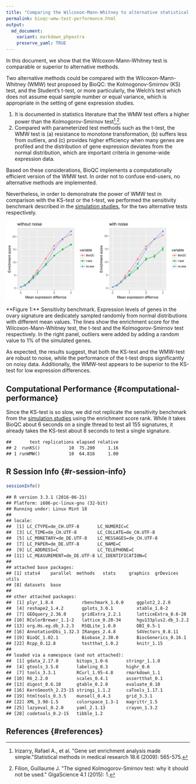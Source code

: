 ```yaml
---
title: "Comparing the Wilcoxon-Mann-Whitney to alternative statistical tests"
permalink: bioqc-wmw-test-performance.html
output: 
  md_document:
    variant: markdown_phpextra
    preserve_yaml: TRUE
---
```


In this document, we show that the Wilcoxon-Mann-Whitney test is
comparable or superior to alternative methods.

Two alternative methods could be compared with the Wilcoxon-Mann-Whitney
(WMW) test proposed by BioQC: the Kolmogonov-Smirnov (KS) test, and the
Student’s t-test, or more particularly, the Welch’s test which does not
assume equal sample number or equal variance, which is appropriate in
the setting of gene expression studies.

1.  It is documented in statistics literature that the WMW test offers a
    higher power than the Kolmogorov-Smirnov test[^1],[^2].
2.  Compared with parameterized test methods such as the t-test, the WMW
    test is (a) resistance to monotone transformation, (b) suffers less
    from outliers, and (c) provides higher efficiency when many genes
    are profiled and the distribution of gene expression deviates from
    the normal distribution, which are important criteria in genome-wide
    expression data.

Based on these considerations, BioQC implements a computationally
efficient version of the WMW test. In order not to confuse end-users, no
alternative methods are implemented.

Nevertheless, in order to demonstrate the power of WMW test in
comparison with the KS-test or the t-test, we performed the sensitivity
benchmark described in the [simulation studies](bioqc-simulation.html),
for the two alternative tests respectively.

<img src="pages/bioqc/bioqc-wmw-test-performance_files/figure-markdown_phpextra/sensitivity_benchmark_fig-1.svg" alt="**Figure 1:** Sensitivity benchmark. Expression levels of genes in the ovary signature are dedicately sampled randomly from normal distributions with different mean values. The lines show the enrichment score for the Wilcoxon-Mann-Whitney test, the t-test and the Kolmogorov-Smirnov test respectively. In the right panel, outliers were added by adding a random value to 1% of the simulated genes. " style="display:block; margin: auto" />
<p markdown="1" class="caption">
**Figure 1:** Sensitivity benchmark. Expression levels of genes in the
ovary signature are dedicately sampled randomly from normal
distributions with different mean values. The lines show the enrichment
score for the Wilcoxon-Mann-Whitney test, the t-test and the
Kolmogorov-Smirnov test respectively. In the right panel, outliers were
added by adding a random value to 1% of the simulated genes.
</p>

As expected, the results suggest, that both the KS-test and the WMW-test
are robust to noise, while the performance of the t-test drops
significantly on noisy data. Additionally, the WMW-test appears to be
superior to the KS-test for low expression differences.

Computational Performance {#computational-performance}
-------------------------

Since the KS-test is so slow, we did not replicate the sensitivity
benchmark from the [simulation studies](bioqc-simulation.html) using the
enrichment score rank. While it takes BioQC about 6 seconds on a single
thread to test all 155 signatures, it already takes the KS-test about 8
seconds to test a single signature.

    ##       test replications elapsed relative
    ## 2  runKS()           10  75.200     1.16
    ## 1 runWMW()           10  64.816     1.00

R Session Info {#r-session-info}
--------------

~~~~ r
sessionInfo()
~~~~

    ## R version 3.3.1 (2016-06-21)
    ## Platform: i686-pc-linux-gnu (32-bit)
    ## Running under: Linux Mint 18
    ## 
    ## locale:
    ##  [1] LC_CTYPE=de_CH.UTF-8       LC_NUMERIC=C              
    ##  [3] LC_TIME=de_CH.UTF-8        LC_COLLATE=de_CH.UTF-8    
    ##  [5] LC_MONETARY=de_DE.UTF-8    LC_MESSAGES=de_CH.UTF-8   
    ##  [7] LC_PAPER=de_DE.UTF-8       LC_NAME=C                 
    ##  [9] LC_ADDRESS=C               LC_TELEPHONE=C            
    ## [11] LC_MEASUREMENT=de_DE.UTF-8 LC_IDENTIFICATION=C       
    ## 
    ## attached base packages:
    ## [1] stats4    parallel  methods   stats     graphics  grDevices utils    
    ## [8] datasets  base     
    ## 
    ## other attached packages:
    ##  [1] plyr_1.8.4           rbenchmark_1.0.0     ggplot2_2.2.0       
    ##  [4] reshape2_1.4.2       gplots_3.0.1         xtable_1.8-2        
    ##  [7] GEOquery_2.36.0      gridExtra_2.2.1      latticeExtra_0.6-28 
    ## [10] RColorBrewer_1.1-2   lattice_0.20-34      hgu133plus2.db_3.2.2
    ## [13] org.Hs.eg.db_3.2.3   RSQLite_1.0.0        DBI_0.5-1           
    ## [16] AnnotationDbi_1.32.3 IRanges_2.4.8        S4Vectors_0.8.11    
    ## [19] BioQC_1.02.1         Biobase_2.30.0       BiocGenerics_0.16.1 
    ## [22] Rcpp_0.12.8          testthat_1.0.2       knitr_1.15          
    ## 
    ## loaded via a namespace (and not attached):
    ##  [1] gdata_2.17.0       bitops_1.0-6       stringr_1.1.0     
    ##  [4] gtools_3.5.0       labeling_0.3       highr_0.6         
    ##  [7] tools_3.3.1        RCurl_1.95-4.8     rmarkdown_1.1     
    ## [10] R6_2.2.0           scales_0.4.1       assertthat_0.1    
    ## [13] digest_0.6.10      gtable_0.2.0       evaluate_0.10     
    ## [16] KernSmooth_2.23-15 stringi_1.1.2      caTools_1.17.1    
    ## [19] htmltools_0.3.5    munsell_0.4.3      grid_3.3.1        
    ## [22] XML_3.98-1.5       colorspace_1.3-1   magrittr_1.5      
    ## [25] lazyeval_0.2.0     yaml_2.1.13        crayon_1.3.2      
    ## [28] codetools_0.2-15   tibble_1.2

References {#references}
----------

[^1]: Irizarry, Rafael A., et al. "Gene set enrichment analysis made
    simple."Statistical methods in medical research 18.6 (2009):
    565-575.

[^2]: Filion, Guillaume J. "The signed Kolmogorov-Smirnov test: why it
    should not be used." GigaScience 4.1 (2015): 1.
